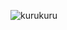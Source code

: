 ![kurukuru](https://github.com/Riri-droid/kurukuru-spinner/blob/main/assets/dan-heng-dan-heng-hsr.gif?raw=true)

